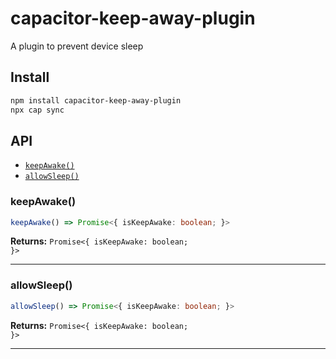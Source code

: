 # capacitor-keep-away-plugin

A plugin to prevent device sleep

## Install

```bash
npm install capacitor-keep-away-plugin
npx cap sync
```

## API

<docgen-index>

* [`keepAwake()`](#keepawake)
* [`allowSleep()`](#allowsleep)

</docgen-index>

<docgen-api>
<!--Update the source file JSDoc comments and rerun docgen to update the docs below-->

### keepAwake()

```typescript
keepAwake() => Promise<{ isKeepAwake: boolean; }>
```

**Returns:** <code>Promise&lt;{ isKeepAwake: boolean; }&gt;</code>

--------------------


### allowSleep()

```typescript
allowSleep() => Promise<{ isKeepAwake: boolean; }>
```

**Returns:** <code>Promise&lt;{ isKeepAwake: boolean; }&gt;</code>

--------------------

</docgen-api>
